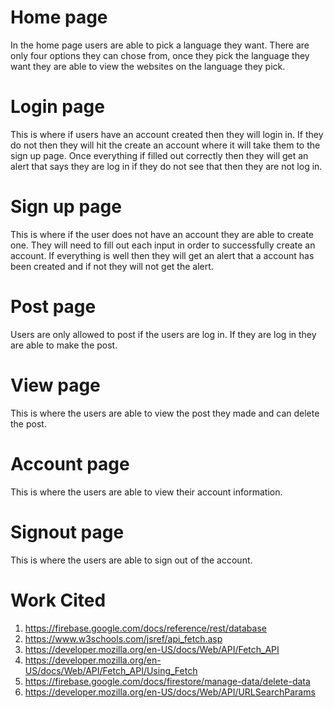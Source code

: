 # Home page

In the home page users are able to pick a language they want. There are only four options they can chose from, once they pick the language they want they are able to view the websites on the language they pick.

# Login page

This is where if users have an account created then they will login in. If they do not then they will hit the create an account where it will take them to the sign up page. Once everything if filled out correctly then they will get an alert that says they are log in if they do not see that then they are not log in.

# Sign up page

This is where if the user does not have an account they are able to create one. They will need to fill out each input in order to successfully create an account. If everything is well then they will get an alert that a account has been created and if not they will not get the alert.

# Post page

Users are only allowed to post if the users are log in. If they are log in they are able to make the post.

# View page

This is where the users are able to view the post they made and can delete the post.

# Account page

This is where the users are able to view their account information.

# Signout page

This is where the users are able to sign out of the account.

# Work Cited

1. https://firebase.google.com/docs/reference/rest/database
2. https://www.w3schools.com/jsref/api_fetch.asp
3. https://developer.mozilla.org/en-US/docs/Web/API/Fetch_API
4. https://developer.mozilla.org/en-US/docs/Web/API/Fetch_API/Using_Fetch
5. https://firebase.google.com/docs/firestore/manage-data/delete-data
6. https://developer.mozilla.org/en-US/docs/Web/API/URLSearchParams
